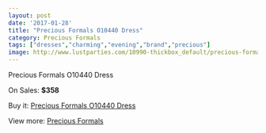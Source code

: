```yaml
---
layout: post
date: '2017-01-28'
title: "Precious Formals O10440 Dress"
category: Precious Formals
tags: ["dresses","charming","evening","brand","precious"]
image: http://www.lustparties.com/10990-thickbox_default/precious-formals-o10440-dress.jpg
---
```

Precious Formals O10440 Dress

On Sales: **$358**
<a href="https://www.lustparties.com/en/precious-formals/3870-precious-formals-o10440-dress.html"><amp-img layout="responsive" width="600" height="600" src="//www.lustparties.com/10990-thickbox_default/precious-formals-o10440-dress.jpg" alt="Precious Formals O10440 Dress 0" /></a>

Buy it: [Precious Formals O10440 Dress](https://www.lustparties.com/en/precious-formals/3870-precious-formals-o10440-dress.html "Precious Formals O10440 Dress")

View more: [Precious Formals](https://www.lustparties.com/en/18-precious-formals "Precious Formals")